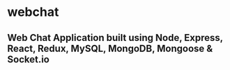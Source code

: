 # webchat

## Web Chat Application built using Node, Express, React, Redux, MySQL, MongoDB, Mongoose & Socket.io
